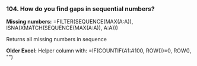 ### 104. **How do you find gaps in sequential numbers?**

**Missing numbers:**
=FILTER(SEQUENCE(MAX(A:A)), ISNA(XMATCH(SEQUENCE(MAX(A:A)), A:A)))

Returns all missing numbers in sequence

**Older Excel:** Helper column with:
=IF(COUNTIF($A$1:$A$100, ROW())=0, ROW(), "")
